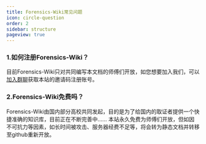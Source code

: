 ```yaml
---
title: Forensics-Wiki常见问题
icon: circle-question
order: 2
sidebar: structure
pageview: true
---
```


### 1.如何注册Forensics-Wiki？
目前Forensics-Wiki只对共同编写本文档的师傅们开放，如您想要加入我们，可以[加入群聊](http://qm.qq.com/cgi-bin/qm/qr?_wv=1027&k=xb3EGKbjP--OqnuSqltmYFXQbOBWSSLp&authKey=HzfKJRJ2R6bidHqMCELI52zng%2BI5yblvgf8CoHcgxnW3fOUqUmGyshRLbxyrDOD3&noverify=0&group_code=286152000)获取本站的邀请码注册账号。

### 2.Forensics-Wiki免费吗？
Forensics-Wiki由国内部分高校共同发起，目的是为了给国内的取证者提供一个快捷准确的知识库，目前正在不断完善中…… 本站永久免费为师傅们开放，但如因不可抗力等因素，如长时间被攻击、服务器经费不足等，将会转为静态文档并转移至github重新开放。